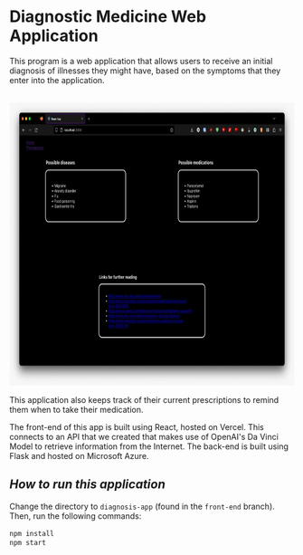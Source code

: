 # **Diagnostic Medicine Web Application**

This program is a web application that allows users to receive an initial diagnosis of illnesses they might have, based on the symptoms that they enter into the application.

<br> 

<img src="diagnosis.jpg" alt="Diagnosis" width = "900" height = "500">

<br>

This application also keeps track of their current prescriptions to remind them when to take their medication.

The front-end of this app is built using React, hosted on Vercel. This connects to an API that we created that makes use of OpenAI's Da Vinci Model to retrieve information from the Internet. The back-end is built using Flask and hosted on Microsoft Azure.

## *How to run this application*

Change the directory to  `diagnosis-app` (found in the `front-end` branch). Then, run the following commands:

```
npm install
npm start
```
